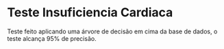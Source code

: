 # Teste Insuficiencia Cardiaca
Teste feito aplicando uma árvore de decisão em cima da base de dados, o teste alcança 95% de precisão.


